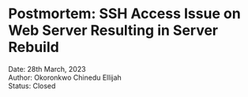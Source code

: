 # Postmortem: SSH Access Issue on Web Server Resulting in Server Rebuild

Date: 28th March, 2023<br/>
Author: Okoronkwo Chinedu Ellijah<br/>
Status: Closed<br/>
